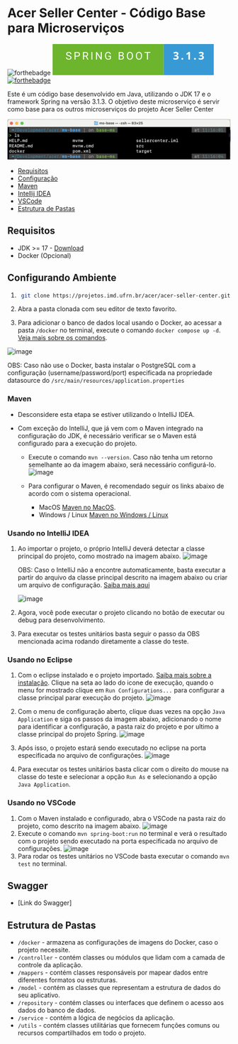 # Acer Seller Center - Código Base para Microserviços

![forthebadge](https://forthebadge.com/images/badges/made-with-java.svg)
[![forthebadge](https://raw.githubusercontent.com/clizioguedes/images/05a25edd2ebdf9df8dd57be1bebe5ff89e68d538/ufrn/acer/sellercenter/badges/spring-badge.svg)
![forthebadge](http://forthebadge.com/images/badges/built-with-love.svg)](http://forthebadge.com)

Este é um código base desenvolvido em Java, utilizando o JDK 17 e o framework Spring na versão 3.1.3. O objetivo deste microserviço é servir como base para os outros microserviços do projeto Acer Seller Center

![image](https://raw.githubusercontent.com/clizioguedes/images/main/ufrn/acer/sellercenter/ms-base/files.png)

- [Requisitos](#requisitos)
- [Configuração](#configurando-ambiente)
- [Maven](#maven)
- [Intellij IDEA](#usando-no-intellij-idea)
- [VSCode](#usando-no-vscode)
- [Estrutura de Pastas](#estrutura-de-pastas)

## Requisitos

- JDK >= 17 - [Download](https://jdk.java.net/archive/)
- Docker (Opcional)

## Configurando Ambiente

1. ```sh
    git clone https://projetos.imd.ufrn.br/acer/acer-seller-center.git
   ```

2. Abra a pasta clonada com seu editor de texto favorito.

3. Para adicionar o banco de dados local usando o Docker, ao acessar a pasta `/docker` no terminal, execute o comando `docker compose up -d`. [Veja mais sobre os comandos](https://docs.docker.com/engine/reference/commandline/compose_up).

![image](https://raw.githubusercontent.com/clizioguedes/images/main/ufrn/acer/sellercenter/ms-base/docker-compose.png)

OBS: Caso não use o Docker, basta instalar o PostgreSQL com a configuração (username/password/port) especificada na propriedade datasource do `/src/main/resources/application.properties`

### Maven

- Desconsidere esta etapa se estiver utilizando o IntelliJ IDEA.

- Com exceção do IntelliJ, que já vem com o Maven integrado na configuração do JDK, é necessário verificar se o Maven está configurado para a execução do projeto.

  - Execute o comando `mvn --version`. Caso não tenha um retorno semelhante ao da imagem abaixo, será necessário configurá-lo.
    ![image](https://raw.githubusercontent.com/clizioguedes/images/main/ufrn/acer/sellercenter/ms-base/maven-version.png)

  - Para configurar o Maven, é recomendado seguir os links abaixo de acordo com o sistema operacional.
    - MacOS
      [Maven no MacOS](https://www.digitalocean.com/community/tutorials/install-maven-mac-os).
    - Windows / Linux
      [Maven no Windows / Linux](https://www.baeldung.com/install-maven-on-windows-linux-mac)

### Usando no IntelliJ IDEA

1. Ao importar o projeto, o próprio IntelliJ deverá detectar a classe principal do projeto, como mostrado na imagem abaixo.
   ![image](https://raw.githubusercontent.com/clizioguedes/images/main/ufrn/acer/sellercenter/ms-base/exec-intellij.png)

   OBS: Caso o IntelliJ não a encontre automaticamente, basta executar a partir do arquivo da classe principal descrito na imagem abaixo ou criar um arquivo de configuração. [Saiba mais aqui](https://www.jetbrains.com/help/idea/run-debug-configuration-spring-boot.html)

   ![image](https://raw.githubusercontent.com/clizioguedes/images/main/ufrn/acer/sellercenter/ms-base/exec-class-intellij.png)

2. Agora, você pode executar o projeto clicando no botão de executar ou debug para desenvolvimento.

3. Para executar os testes unitários basta seguir o passo da OBS mencionada acima rodando diretamente a classe do teste.

### Usando no Eclipse

1. Com o eclipse instalado e o projeto importado. [Saiba mais sobre a instalação](https://www3.ntu.edu.sg/home/ehchua/programming/howto/eclipsejava_howto.html). Clique na seta ao lado do icone de execução, quando o menu for mostrado clique em `Run Configurations...` para configurar a classe principal parar execução do projeto.
   ![image](https://raw.githubusercontent.com/clizioguedes/images/main/ufrn/acer/sellercenter/ms-base/eclipse-step-1.png)

2. Com o menu de configuração aberto, clique duas vezes na opção `Java Application` e siga os passos da imagem abaixo, adicionando o nome para identificar a configuração, a pasta raiz do projeto e por ultimo a classe principal do projeto Spring.
   ![image](https://raw.githubusercontent.com/clizioguedes/images/main/ufrn/acer/sellercenter/ms-base/eclipse-step-2.png)

3. Após isso, o projeto estará sendo executado no eclipse na porta especificada no arquivo de configurações.
   ![image](https://raw.githubusercontent.com/clizioguedes/images/main/ufrn/acer/sellercenter/ms-base/eclipse-step-3.png)

4. Para executar os testes unitários basta clicar com o direito do mouse na classe do teste e selecionar a opção `Run As` e selecionando a opção `Java Application`.

### Usando no VSCode

1. Com o Maven instalado e configurado, abra o VSCode na pasta raiz do projeto, como descrito na imagem abaixo.
   ![image](https://raw.githubusercontent.com/clizioguedes/images/main/ufrn/acer/sellercenter/ms-base/vscode-terminal.png)
2. Execute o comando `mvn spring-boot:run` no terminal e verá o resultado com o projeto sendo executado na porta especificada no arquivo de configurações.
   ![image](https://raw.githubusercontent.com/clizioguedes/images/main/ufrn/acer/sellercenter/ms-base/vscode-terminal-executed.png)
3. Para rodar os testes unitários no VSCode basta executar o comando `mvn test` no terminal.

## Swagger

- [Link do Swagger]

## Estrutura de Pastas

- `/docker` - armazena as configurações de imagens do Docker, caso o projeto necessite.
- `/controller` - contém classes ou módulos que lidam com a camada de controle da aplicação.
- `/mappers` - contém classes responsáveis por mapear dados entre diferentes formatos ou estruturas.
- `/model` - contém as classes que representam a estrutura de dados do seu aplicativo.
- `/repository` - contém classes ou interfaces que definem o acesso aos dados do banco de dados.
- `/service` - contém a lógica de negócios da aplicação.
- `/utils` - contém classes utilitárias que fornecem funções comuns ou recursos compartilhados em todo o projeto.
